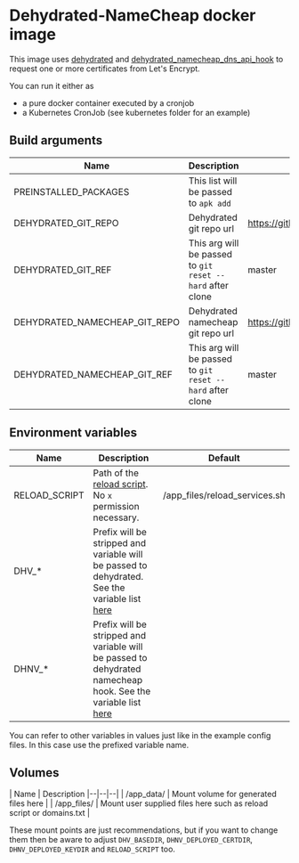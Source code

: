 # Dehydrated-NameCheap docker image

This image uses [dehydrated](https://github.com/lukas2511/dehydrated) and [dehydrated_namecheap_dns_api_hook](https://github.com/wdouglascampbell/dehydrated_namecheap_dns_api_hook) to request one or more certificates from Let's Encrypt.

You can run it either as
- a pure docker container executed by a cronjob
- a Kubernetes CronJob (see kubernetes folder for an example)

## Build arguments

| Name | Description | Default |
|--|--|--|
| PREINSTALLED_PACKAGES | This list will be passed to `apk add` | |
| DEHYDRATED_GIT_REPO | Dehydrated git repo url | https://github.com/lukas2511/dehydrated.git |
| DEHYDRATED_GIT_REF | This arg will be passed to `git reset --hard` after clone | master |
| DEHYDRATED_NAMECHEAP_GIT_REPO | Dehydrated namecheap git repo url | https://github.com/wdouglascampbell/dehydrated_namecheap_dns_api_hook.git |
| DEHYDRATED_NAMECHEAP_GIT_REF | This arg will be passed to `git reset --hard` after clone | master |

## Environment variables

| Name | Description | Default |
|--|--|--|
| RELOAD_SCRIPT | Path of the [reload script](https://github.com/wdouglascampbell/dehydrated_namecheap_dns_api_hook/blob/master/reload_services.sh). No `x` permission necessary. | /app_files/reload_services.sh |
| DHV_* | Prefix will be stripped and variable will be passed to dehydrated. See the variable list [here](https://github.com/lukas2511/dehydrated/blob/master/docs/examples/config) | |
| DHNV_* | Prefix will be stripped and variable will be passed to dehydrated namecheap hook. See the variable list [here](https://github.com/wdouglascampbell/dehydrated_namecheap_dns_api_hook/blob/master/config) | |

You can refer to other variables in values just like in the example config files. In this case use the prefixed variable name.

## Volumes

| Name | Description
|--|--|--|
| /app_data/ | Mount volume for generated files here |
| /app_files/ | Mount user supplied files here such as reload script or domains.txt |

These mount points are just recommendations, but if you want to change them then be aware to adjust `DHV_BASEDIR`, `DHNV_DEPLOYED_CERTDIR`, `DHNV_DEPLOYED_KEYDIR` and `RELOAD_SCRIPT` too.

